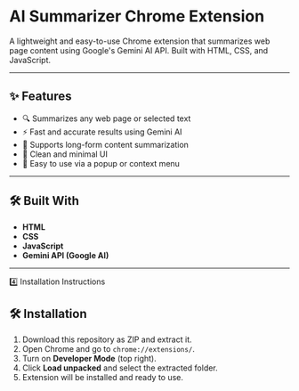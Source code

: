 # AI Summarizer Chrome Extension

A lightweight and easy-to-use Chrome extension that summarizes web page content using Google's Gemini AI API. Built with HTML, CSS, and JavaScript.

---

## ✨ Features

- 🔍 Summarizes any web page or selected text
- ⚡ Fast and accurate results using Gemini AI
- 🧠 Supports long-form content summarization
- 🧩 Clean and minimal UI
- 🧭 Easy to use via a popup or context menu

---

## 🛠️ Built With

- **HTML**
- **CSS**
- **JavaScript**
- **Gemini API (Google AI)**

---
4️⃣ Installation Instructions

## 🛠️ Installation
1. Download this repository as ZIP and extract it.
2. Open Chrome and go to `chrome://extensions/`.
3. Turn on **Developer Mode** (top right).
4. Click **Load unpacked** and select the extracted folder.
5. Extension will be installed and ready to use.
